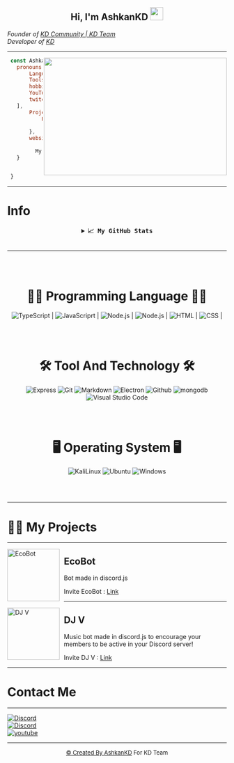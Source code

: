 <div align="center">
<h2> Hi, I'm AshkanKD
<img src="https://emojipedia-us.s3.dualstack.us-west-1.amazonaws.com/thumbs/160/apple/76/waving-hand-sign_emoji-modifier-fitzpatrick-type-1-2_1f44b-1f3fb_1f3fb.png" width="30">
</h2>
</div>
<em>Founder of <a href="https://kdteam.ir/">KD Community | KD Team</a></em></br>
<em>Developer of <a href="https://github.com/kdteam-ir">KD</a></em></br>

---------------------
<img align="right" src="https://github.com/abhisheknaiidu/abhisheknaiidu/raw/master/code.gif?raw=true" width="420" height="270" />


 ```js
  const Ashkan = {
  	pronouns: ['AshkanKD', 'Ashkan', 'KD', 'Ashkan Parsa'],
    	Languages: ['Javascript', 'python', 'lua', 'CSS', 'HTML'],
    	Tools: ['VSCode', 'SV', 'Node', 'Discord.jS', 'Python 3.10'],
    	hobbies:[
	    YouTube: true
	    twitch: true
	],  
    	Projects: {
            EcoBot: "a Bot Created for Discor",
    	      DJ V: "a Music Bot Created for Discord"
    	},
    	websites: {
    	      KD Community | KD Team: "http://kdteam.ir",
 	      My WebSite: "https://AshkanKD.github.io",
	}


  }
```

---------------------
# Info
</hr>

<details align="center">
  <summary align="center"><b align="center"><samp align="center">📈 My GitHub Stats</samp></b></summary>
<br>

<div align="center">
  <img align="center" src="https://github-readme-stats.vercel.app/api/top-langs/?username=AshkanKD&theme=dark&hide_border=true&stroke=f53b3b"  alt=""/>
</div>

<br>

<div align="center">
  <img align="center" src="https://github-readme-stats.vercel.app/api?username=AshkanKD&show_icons=true&count_private=true&include_all_commits=true&theme=dark&hide_border=true&stroke=f53b3b"  alt=""/>
</div>

<br>

<div align="center">
  <img align="center" src="https://github-readme-streak-stats.herokuapp.com/?user=AshkanKD&theme=dark&hide_border=true&stroke=f53b3b"  alt=""/>
</div>

  <br>

  <div align="center">
    <img align="center" src="https://activity-graph.herokuapp.com/graph?username=AshkanKD&bg_color=0D1117&color=eca15b&line=eca15b&point=FFFFFF&hide_border=true"  alt=""/>     </a>
  </div>

</details>

<br>

---------------------
<br><br>

<h1 align="center">👨‍💻 Programming Language 👨‍💻</h1>

<div align="center">
    <img src="https://img.shields.io/badge/typesciprt%20-%23323330.svg?style=social&logo=typescript" alt="TypeScript" /> | 
    <img src="https://img.shields.io/badge/javascript%20-%23323330.svg?style=social&logo=javascript" alt="JavaScriprt"/> | 
    <img src="https://img.shields.io/badge/node.js%20-%23323330.svg?style=social&logo=node.js" alt="Node.js" /> | 
    <img src="https://img.shields.io/badge/react%20-%23323330.svg?style=social&logo=react" alt="Node.js" /> | 
<!--     <img src="https://img.shields.io/badge/-JavaScript-05122A?style=flat&logo=javascript" alt="JavaScript" /> -->
    <img src="https://img.shields.io/badge/-HTML-05122A?style=social&logo=HTML5" alt="HTML"/> | 
    <img src="https://img.shields.io/badge/-CSS-05122A?style=social&logo=CSS3&logoColor=1572B6" alt="CSS" /> | 
</div>

<br><br>

<h1 align="center">🛠️ Tool And Technology 🛠️</h1>

<div align="center">
    <img src="https://img.shields.io/badge/Express.js%20-%23323330.svg?style=social&logo=express&logoColor=black" alt="Express" />
    <img src="https://img.shields.io/badge/git%20-%23323330.svg?style=social&logo=git" alt="Git" />
    <img src="https://img.shields.io/badge/markdown%20-%23323330.svg?style=social&logo=markdown" alt="Markdown" />
    <img src="https://img.shields.io/badge/Electron.js%20-%23323330.svg?style=social&logo=electron" alt="Electron" />
    <img src="https://img.shields.io/badge/github%20-%23323330.svg?style=social&logo==GitHub" alt="Github"/>
    <img src="https://img.shields.io/badge/MongoDB%20-%23323330.svg?style=social&logo=mongodb" alt="mongodb"/>
    <img src="https://img.shields.io/badge/-Visual%20Studio%20Code-05122A?style=social&logo=visual-studio-code&logoColor=007ACC" alt="Visual Studio Code"/>
</div>

<br><br>

<h1 align="center">🖥 Operating System 🖥</h1>

<p align="center">
  <img src="https://img.shields.io/badge/-Kali_Linux-05122A?style=social&logo=KaliLinux" alt="KaliLinux" />
  <img src="https://img.shields.io/badge/Ubuntu%20-%23323330.svg?style=social&logo=ubuntu&logoColor=orange" alt="Ubuntu" />
  <img src="https://img.shields.io/badge/Windows%20-%23323330.svg?style=social&logo=windows&logoColor=blue" alt="Windows" />
</p>

<br><br>

---------------------

# 👨‍💻 My Projects

---

<img width="120" height="120" align="left" style="float: left; margin: 0 10px 0 0;" alt="EcoBot" src="https://cdn.discordapp.com/attachments/849213611531567125/849213669216616468/mod-0_1.png">  

##  EcoBot
Bot made in discord.js

Invite EcoBot : <a href="https://discord.com/api/oauth2/authorize?client_id=835570872806014996&permissions=401768256&scope=bot%20applications.commands">Link</a>

---

<img width="120" height="120" align="left" style="float: left; margin: 0 10px 0 0;" alt="DJ V" src="https://cdn.discordapp.com/attachments/849213521735974912/849213597481041920/RIng_bot.png">  

##  DJ V
Music bot  made in discord.js to encourage your members to be active in your Discord server!

Invite DJ V : <a href="https://discord.com/api/oauth2/authorize?client_id=836023757805715477&permissions=234253376&scope=bot%20applications.commands">Link</a>

---

# Contact Me

---------------------

<div align="center">
</div>
<a href=""><img src="https://discord.c99.nl/widget/theme-3/834906244786814976.png" alt="Discord"</a><br>
<a href=""><img src="https://img.shields.io/badge/-https://discord.gg/wy2nPKUsN3-05122A?style=social&logo=Discord" alt="Discord"</a><br>
<a href=""><img src="https://img.shields.io/badge/-AshkanKD-05122A?style=social&logo=youtube" alt="youtube"</a><br>

---------------------

<div align="center"><font size="2px;"> © Created By <a href="https://github.com/AshkanKD">AshkanKD</a> For <a>KD Team</a></font></div>
